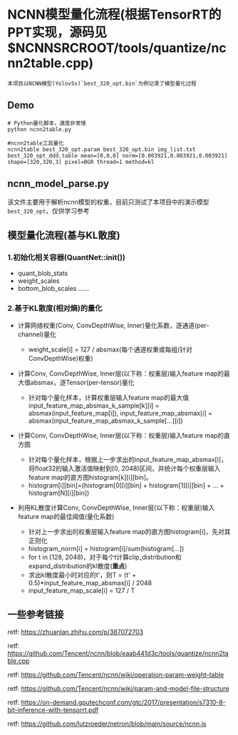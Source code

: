 # NCNN模型量化流程(根据TensorRT的PPT实现，源码见$NCNNSRCROOT/tools/quantize/ncnn2table.cpp)

	本项目以NCNN模型(Yolov5s)`best_320_opt.bin`为例记录了模型量化过程


## Demo

```shell
# Python量化脚本，速度非常慢
python ncnn2table.py

#ncnn2table工具量化
ncnn2table best_320_opt.param best_320_opt.bin img_list.txt best_320_opt_ddd.table mean=[0,0,0] norm=[0.003921,0.003921,0.003921] shape=[320,320,3] pixel=BGR thread=1 method=kl
```

## ncnn_model_parse.py

该文件主要用于解析ncnn模型的权重，目前只测试了本项目中的演示模型`best_320_opt`，仅供学习参考

## 模型量化流程(基与KL散度)

###  1.初始化相关容器(QuantNet::init())
- quant_blob_stats
- weight_scales
- bottom_blob_scales
......

### 2.基于KL散度(相对熵)的量化

- 计算网络权重(Conv, ConvDepthWise, Inner)量化系数，逐通道(per-channel)量化
  - weight_scale\[i\] = 127 / absmax(每个通道权重或每组(针对ConvDepthWise)权重)

- 计算Conv, ConvDepthWise, Inner层(以下称：权重层)输入feature map的最大值absmax，逐Tensor(per-tensor)量化
  - 针对每个量化样本，计算权重层输入feature map的最大值
    input_feature_map_absmax_k_sample\[k\]\[i\] = absmax(input_feature_map\[i\]),
    input_feature_map_absmax\[i\] = absmax(input_feature_map_absmax_k_sample\[...\]\[i\])

- 计算Conv, ConvDepthWise, Inner层(以下称：权重层)输入feature map的直方图
  - 针对每个量化样本，根据上一步求出的input_feature_map_absmax\[i\]，将float32的输入激活值映射到[0, 2048)区间，并统计每个权重层输入feature map的直方图histogram\[k\]\[i\]\[bin\]。
  - histogram\[i\]\[bin\]=(histogram\[0\]\[i\]\[bin\] + histogram\[1\]\[i\]\[bin\] + ... + histogram\[N\]\[i\]\[bin\])

- 利用KL散度计算Conv, ConvDepthWise, Inner层(以下称：权重层)输入feature map的最佳阈值(量化系数)
  - 针对上一步求出的权重层输入feature map的直方图histogram\[i\]，先对其正则化
  - histogram_norm\[i\] = histogram\[i\]/sum(histogram\[...\])
  - for t in [128, 2048)，对于每个t计算clip_distribution和expand_distribution的kl散度(**重点**)
  - 求出kl散度最小时对应的t'，则T = (t' + 0.5)*input_feature_map_absmax\[i\] / 2048
  - input_feature_map_scale[i] = 127 / T


## 一些参考链接

retf: https://zhuanlan.zhihu.com/p/387072703

retf: https://github.com/Tencent/ncnn/blob/eaab441d3c/tools/quantize/ncnn2table.cpp

retf: https://github.com/Tencent/ncnn/wiki/operation-param-weight-table

retf: https://github.com/Tencent/ncnn/wiki/param-and-model-file-structure

retf: https://on-demand.gputechconf.com/gtc/2017/presentation/s7310-8-bit-inference-with-tensorrt.pdf

retf: https://github.com/lutzroeder/netron/blob/main/source/ncnn.js
